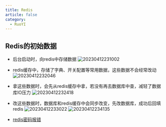 ```yaml
---
title: Redis
article: false
category:
  - RuoYI
---
```

## Redis的初始数据
- 后台启动时，向redis中存储数据
![20230412231002](https://blog-image-9943.oss-cn-beijing.aliyuncs.com/20230412231002.png)
- redis缓存中，存储了字典、开关配置等常用数据，这些数据不会经常改动
![20230412232046](https://blog-image-9943.oss-cn-beijing.aliyuncs.com/20230412232046.png)
- 拿这些数据时，会先从redis缓存中拿，若没有再去数据库中查，减轻了数据库IO压力
![20230412232418](https://blog-image-9943.oss-cn-beijing.aliyuncs.com/20230412232418.png)
- 改这些数据时，数据库和redis缓存中会同步改变，先改数据库，成功后回填redis
![20230412233022](https://blog-image-9943.oss-cn-beijing.aliyuncs.com/20230412233022.png)
![20230412234135](https://blog-image-9943.oss-cn-beijing.aliyuncs.com/20230412234135.png)

- [redis密码报错](https://blog.csdn.net/u014026084/article/details/105767907)